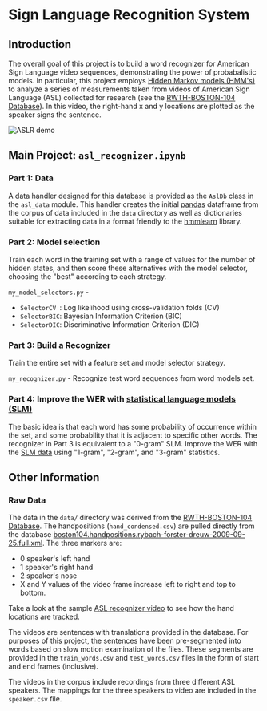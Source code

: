 # Sign Language Recognition System

## Introduction

The overall goal of this project is to build a word recognizer for American Sign Language video sequences, demonstrating the power of probabalistic models. In particular, this project employs [Hidden Markov models (HMM's)](https://en.wikipedia.org/wiki/Hidden_Markov_model) to analyze a series of measurements taken from videos of American Sign Language (ASL) collected for research (see the [RWTH-BOSTON-104 Database](http://www-i6.informatik.rwth-aachen.de/~dreuw/database-rwth-boston-104.php)). In this video, the right-hand x and y locations are plotted as the speaker signs the sentence.

![ASLR demo](http://www-i6.informatik.rwth-aachen.de/~dreuw/images/demosample.png)


## Main Project: `asl_recognizer.ipynb`

### Part 1: Data

A data handler designed for this database is provided as the `AslDb` class in the `asl_data` module.  This handler creates the initial [pandas](http://pandas.pydata.org/pandas-docs/stable/) dataframe from the corpus of data included in the `data` directory as well as dictionaries suitable for extracting data in a format friendly to the [hmmlearn](https://hmmlearn.readthedocs.io/en/latest/) library.

### Part 2: Model selection

Train each word in the training set with a range of values for the number of hidden states, and then score these alternatives with the model selector, choosing the "best" according to each strategy.

`my_model_selectors.py` - 
- `SelectorCV `: Log likelihood using cross-validation folds (CV)
- `SelectorBIC`: Bayesian Information Criterion (BIC)
- `SelectorDIC`: Discriminative Information Criterion (DIC) 

### Part 3: Build a Recognizer

Train the entire set with a feature set and model selector strategy. 

`my_recognizer.py` - Recognize test word sequences from word models set.

### Part 4: Improve the WER with [statistical language models (SLM)](https://en.wikipedia.org/wiki/Language_model)

The basic idea is that each word has some probability of occurrence within the set, and some probability that it is adjacent to specific other words. The recognizer in Part 3 is equivalent to a "0-gram" SLM.  Improve the WER with the [SLM data](ftp://wasserstoff.informatik.rwth-aachen.de/pub/rwth-boston-104/lm/) using "1-gram", "2-gram", and "3-gram" statistics. 


## Other Information

### Raw Data

The data in the `data/` directory was derived from the [RWTH-BOSTON-104 Database](http://www-i6.informatik.rwth-aachen.de/~dreuw/database-rwth-boston-104.php). The handpositions (`hand_condensed.csv`) are pulled directly from the database [boston104.handpositions.rybach-forster-dreuw-2009-09-25.full.xml](boston104.handpositions.rybach-forster-dreuw-2009-09-25.full.xml). The three markers are:

*   0  speaker's left hand
*   1  speaker's right hand
*   2  speaker's nose
*   X and Y values of the video frame increase left to right and top to bottom.

Take a look at the sample [ASL recognizer video](http://www-i6.informatik.rwth-aachen.de/~dreuw/download/021.avi) to see how the hand locations are tracked.

The videos are sentences with translations provided in the database. For purposes of this project, the sentences have been pre-segmented into words based on slow motion examination of the files. These segments are provided in the `train_words.csv` and `test_words.csv` files in the form of start and end frames (inclusive).

The videos in the corpus include recordings from three different ASL speakers. The mappings for the three speakers to video are included in the `speaker.csv` file.
